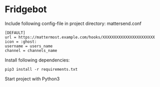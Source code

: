# Fridgebot

Include following config-file in project directory:
	mattersend.conf
	
	[DEFAULT]
	url = https://mattermost.example.com/hooks/XXXXXXXXXXXXXXXXXXXXXXX
	icon = :ghost:
	username = users_name
	channel = channels_name

Install following dependencies:

	pip3 install -r requirements.txt

Start project with Python3
